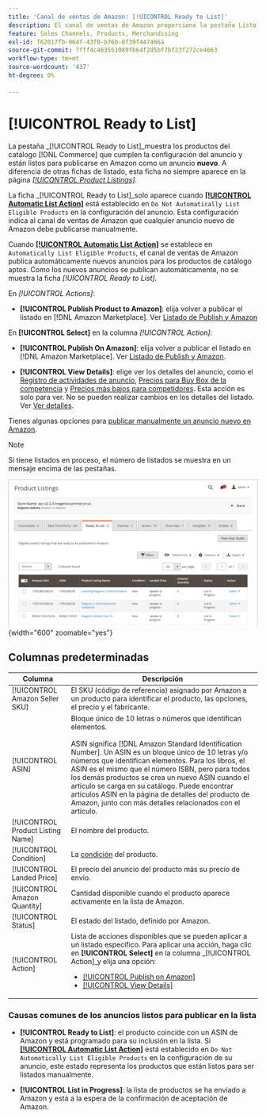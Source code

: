 ```yaml
---
title: 'Canal de ventas de Amazon: [!UICONTROL Ready to List]'
description: El canal de ventas de Amazon proporciona la pestaña Listo para poner en venta para ayudarle a revisar los productos de Commerce que cumplen los requisitos, pero que no aparecen en la lista automáticamente.
feature: Sales Channels, Products, Merchandising
exl-id: f62017fb-964f-43f0-b76b-8f39f447466a
source-git-commit: 7fff4c463551089fb64f2d5bf7bf23f272ce4663
workflow-type: tm+mt
source-wordcount: '437'
ht-degree: 0%

---
```


# [!UICONTROL Ready to List]

La pestaña _[!UICONTROL Ready to List]_muestra los productos del catálogo [!DNL Commerce] que cumplen la configuración del anuncio y están listos para publicarse en Amazon como un anuncio **nuevo**. A diferencia de otras fichas de listado, esta ficha no siempre aparece en la página [_[!UICONTROL Product Listings]_](./managing-product-listings.md).

La ficha _[!UICONTROL Ready to List]_solo aparece cuando [**[!UICONTROL Automatic List Action]**](./product-listing-actions.md) está establecido en `Do Not Automatically List Eligible Products` en la configuración del anuncio. Esta configuración indica al canal de ventas de Amazon que cualquier anuncio nuevo de Amazon debe publicarse manualmente.

Cuando [**[!UICONTROL Automatic List Action]**](./product-listing-actions.md) se establece en `Automatically List Eligible Products`, el canal de ventas de Amazon publica automáticamente nuevos anuncios para los productos de catálogo aptos. Como los nuevos anuncios se publican automáticamente, no se muestra la ficha _[!UICONTROL Ready to List]_.

En _[!UICONTROL Actions]_:

- **[!UICONTROL Publish Product to Amazon]**: elija volver a publicar el listado en [!DNL Amazon Marketplace]. Ver [Listado de Publish y Amazon](./publish-listings-manually.md)

En **[!UICONTROL Select]** en la columna _[!UICONTROL Action]_:

- **[!UICONTROL Publish On Amazon]**: elija volver a publicar el listado en [!DNL Amazon Marketplace]. Ver [Listado de Publish y Amazon](./publish-listings-manually.md).

- **[!UICONTROL View Details]**: elige ver los detalles del anuncio, como el [Registro de actividades de anuncio](./product-listing-details.md#listing-activity-log), [Precios para Buy Box de la competencia](./product-listing-details.md#buy-box-competitor-pricing) y [Precios más bajos para competidores](./product-listing-details.md#lowest-competitor-pricing). Esta acción es solo para ver. No se pueden realizar cambios en los detalles del listado. Ver [Ver detalles](./product-listing-details.md).

Tienes algunas opciones para [publicar manualmente un anuncio nuevo en Amazon](./publish-listings-manually.md).

>[!NOTE]
>Si tiene listados en proceso, el número de listados se muestra en un mensaje encima de las pestañas.

![Listo para poner en venta](assets/amazon-ready-to-list.png){width="600" zoomable="yes"}

## Columnas predeterminadas

| Columna | Descripción |
|-----------------------------------|------------------------------------------------------------------------------------------------------------------------------------------------------------------------------------------------------------------------------------------------------------------------------------------------------------------------------------------------------------------------------------------------------------------------------------------------------------------------------------------|
| [!UICONTROL Amazon Seller SKU] | El SKU (código de referencia) asignado por Amazon a un producto para identificar el producto, las opciones, el precio y el fabricante. |
| [!UICONTROL ASIN] | Bloque único de 10 letras o números que identifican elementos.<br><br>ASIN significa [!DNL Amazon Standard Identification Number]. Un ASIN es un bloque único de 10 letras y/o números que identifican elementos. Para los libros, el ASIN es el mismo que el número ISBN, pero para todos los demás productos se crea un nuevo ASIN cuando el artículo se carga en su catálogo. Puede encontrar artículos ASIN en la página de detalles del producto de Amazon, junto con más detalles relacionados con el artículo. |
| [!UICONTROL Product Listing Name] | El nombre del producto. |
| [!UICONTROL Condition] | La [condición](./product-listing-condition.md) del producto. |
| [!UICONTROL Landed Price] | El precio del anuncio del producto más su precio de envío. |
| [!UICONTROL Amazon Quantity] | Cantidad disponible cuando el producto aparece activamente en la lista de Amazon. |
| [!UICONTROL Status] | El estado del listado, definido por Amazon. |
| [!UICONTROL Action] | Lista de acciones disponibles que se pueden aplicar a un listado específico. Para aplicar una acción, haga clic en **[!UICONTROL Select]** en la columna _[!UICONTROL Action]_y elija una opción:<ul><li>[[!UICONTROL Publish on Amazon]](./publish-listings-manually.md)</li><li>[[!UICONTROL View Details]](./product-listing-details.md)</li></ul> |

### Causas comunes de los anuncios listos para publicar en la lista

- **[!UICONTROL Ready to List]**: el producto coincide con un ASIN de Amazon y está programado para su inclusión en la lista. Si [**[!UICONTROL Automatic List Action]**](./product-listing-actions.md) está establecido en `Do Not Automatically List Eligible Products` en la configuración de su anuncio, este estado representa los productos que están listos para ser listados manualmente.

- **[!UICONTROL List in Progress]**: la lista de productos se ha enviado a Amazon y está a la espera de la confirmación de aceptación de Amazon.
